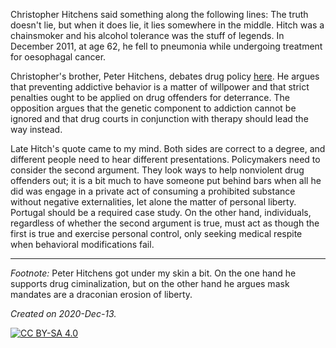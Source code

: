 Christopher Hitchens said something along the following lines: The truth doesn't lie, but when it does lie, it lies somewhere in the middle. Hitch was a chainsmoker and his alcohol tolerance was the stuff of legends. In December 2011, at age 62, he fell to pneumonia while undergoing treatment for oesophagal cancer. 

Christopher's brother, Peter Hitchens, debates drug policy [here](https://www.youtube.com/watch?v=CDtIZZiySgA). He argues that preventing addictive behavior is a matter of willpower and that strict penalties ought to be applied on drug offenders for deterrance. The opposition argues that the genetic component to addiction cannot be ignored and that drug courts in conjunction with therapy should lead the way instead. 

Late Hitch's quote came to my mind. Both sides are correct to a degree, and different people need to hear different presentations. Policymakers need to consider the second argument. They look ways to help nonviolent drug offenders out; it is a bit much to have someone put behind bars when all he did was engage in a private act of consuming a prohibited substance without negative externalities, let alone the matter of personal liberty. Portugal should be a required case study. On the other hand, individuals, regardless of whether the second argument is true, must act as though the first is true and exercise personal control, only seeking medical respite when behavioral modifications fail. 

___
*Footnote:* 
Peter Hitchens got under my skin a bit. On the one hand he supports drug ciminalization, but on the other hand he argues mask mandates are a draconian erosion of liberty. 

*Created on 2020-Dec-13.*

[![CC BY-SA 4.0][cc0-image]][cc0]

[cc0]: https://raw.githubusercontent.com/13saints/licenses/main/CC0.txt
[cc0-image]: https://licensebuttons.net/l/zero/1.0/88x31.png
